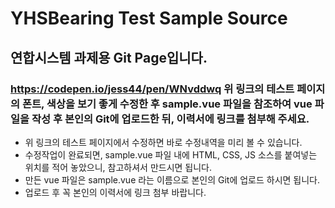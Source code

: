 # YHSBearing Test Sample Source
## 연합시스템 과제용 Git Page입니다.
### https://codepen.io/jess44/pen/WNvddwq 위 링크의 테스트 페이지의 폰트, 색상을 보기 좋게 수정한 후 sample.vue 파일을 참조하여 vue 파일을 작성 후 본인의 Git에 업로드한 뒤, 이력서에 링크를 첨부해 주세요.

* 위 링크의 테스트 페이지에서 수정하면 바로 수정내역을 미리 볼 수 있습니다.
* 수정작업이 완료되면, sample.vue 파일 내에 HTML, CSS, JS 소스를 붙여넣는 위치를 적어 놓았으니, 참고하셔서 만드시면 됩니다.
* 만든 vue 파일은 sample.vue 라는 이름으로 본인의 Git에 업로드 하시면 됩니다.
* 업로드 후 꼭 본인의 이력서에 링크 첨부 바랍니다.
